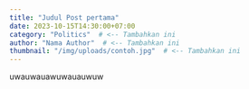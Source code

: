 ```yaml
---
title: "Judul Post pertama"
date: 2023-10-15T14:30:00+07:00
category: "Politics"  # <-- Tambahkan ini
author: "Nama Author"  # <-- Tambahkan ini
thumbnail: "/img/uploads/contoh.jpg"  # <-- Tambahkan ini
---
```

uwauwauawuwauauwuw

